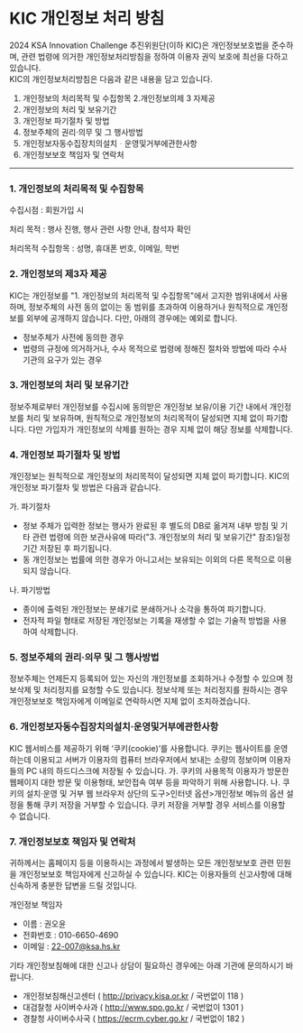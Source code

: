 # KIC 개인정보 처리 방침
					
2024 KSA Innovation Challenge 추진위원단(이하 KIC)은 개인정보보호법을 준수하며, 관련 법령에 의거한 개인정보처리방침을 정하여 이용자 권익 보호에 최선을 다하고 있습니다.	
KIC의 개인정보처리방침은 다음과 같은 내용을 담고 있습니다.	

1. 개인정보의 처리목적 및 수집항목 
2.개인정보의제 3 자제공
3. 개인정보의 처리 및 보유기간
4. 개인정보 파기절차 및 방법
5. 정보주체의 권리·의무 및 그 행사방법
6. 개인정보자동수집장치의설치ᆞ운영및거부에관한사항 
7. 개인정보보호 책임자 및 연락처

<hr>
					
### 1. 개인정보의 처리목적 및 수집항목

수집시점 : 회원가입 시

처리 목적 : 행사 진행, 행사 관련 사항 안내, 참석자 확인 

처리목적 수집항목 : 성명, 휴대폰 번호, 이메일, 학번
										
### 2. 개인정보의 제3자 제공

KIC는 개인정보를 "1. 개인정보의 처리목적 및 수집항목"에서 고지한 범위내에서 사용하며, 정보주체의 사전 동의 없이는 동 범위를 초과하여 이용하거나 원칙적으로 개인정보를 외부에 공개하지 않습니다. 다만, 아래의 경우에는 예외로 합니다.
 - 정보주체가 사전에 동의한 경우
 - 법령의 규정에 의거하거나, 수사 목적으로 법령에 정해진 절차와 방법에 따라 수사기관의 요구가 있는 경우
					
### 3. 개인정보의 처리 및 보유기간
 정보주체로부터 개인정보를 수집시에 동의받은 개인정보 보유/이용 기간 내에서 개인정보를 처리 및 보유하며, 원칙적으로 개인정보의 처리목적이 달성되면 지체 없이 파기합니다.
 다만 가입자가 개인정보의 삭제를 원하는 경우 지체 없이 해당 정보를 삭제합니다.
					
### 4. 개인정보 파기절차 및 방법
 개인정보는 원칙적으로 개인정보의 처리목적이 달성되면 지체 없이 파기합니다. KIC의 개인정보 파기절차 및 방법은 다음과 같습니다.
					
가. 파기절차
 - 정보 주체가 입력한 정보는 행사가 완료된 후 별도의 DB로 옮겨져 내부 방침 및 기타 관련 법령에 의한 보관사유에 따라("3. 개인정보의 처리 및 보유기간" 참조)일정 기간 저장된 후 파기됩니다.
 - 동 개인정보는 법률에 의한 경우가 아니고서는 보유되는 이외의 다른 목적으로 이용되지 않습니다.
					
나. 파기방법
 - 종이에 출력된 개인정보는 분쇄기로 분쇄하거나 소각을 통하여 파기합니다. 
 - 전자적 파일 형태로 저장된 개인정보는 기록을 재생할 수 없는 기술적 방법을 사용하여 삭제합니다.
				
### 5. 정보주체의 권리·의무 및 그 행사방법
 정보주체는 언제든지 등록되어 있는 자신의 개인정보를 조회하거나 수정할 수 있으며 정보삭제 및 처리정지를 요청할 수도 있습니다. 정보삭제 또는 처리정지를 원하시는 경우 개인정보보호 책임자에게 이메일로 연락하시면 지체 없이 조치하겠습니다.
					
### 6. 개인정보자동수집장치의설치·운영및거부에관한사항
 KIC 웹서비스를 제공하기 위해 ‘쿠키(cookie)’를 사용합니다. 쿠키는 웹사이트를 운영하는데 이용되고 서버가 이용자의 컴퓨터 브라우저에서 보내는 소량의 정보이며 이용자들의 PC 내의 하드디스크에 저장될 수 있습니다.
 가. 쿠키의 사용목적
 이용자가 방문한 웹페이지 대한 방문 및 이용형태, 보안접속 여부 등을 파악하기 위해 사용합니다.
 나. 쿠키의 설치·운영 및 거부
 웹 브라우저 상단의 도구>인터넷 옵션>개인정보 메뉴의 옵션 설정을 통해 쿠키 저장을 거부할 수 있습니다. 쿠키 저장을 거부할 경우 서비스를 이용할 수 없습니다.
					
### 7. 개인정보보호 책임자 및 연락처
 귀하께서는 홈페이지 등을 이용하시는 과정에서 발생하는 모든 개인정보보호 관련 민원을 개인정보보호 책임자에게 신고하실 수 있습니다. KIC는 이용자들의 신고사항에 대해 신속하게 충분한 답변을 드릴 것입니다.
									
개인정보 책임자
- 이름 : 권오윤
- 전화번호 : 010-6650-4690
- 이메일 : 22-007@ksa.hs.kr
					
기타 개인정보침해에 대한 신고나 상담이 필요하신 경우에는 아래 기관에 문의하시기 바랍니다.
 
- 개인정보침해신고센터 ( http://privacy.kisa.or.kr / 국번없이 118 )
- 대검찰청 사이버수사과 ( http://www.spo.go.kr / 국번없이 1301 )
- 경찰청 사이버수사국 ( https://ecrm.cyber.go.kr / 국번없이 182 )